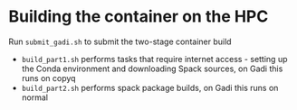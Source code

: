# Building the container on the HPC

Run `submit_gadi.sh` to submit the two-stage container build

* `build_part1.sh` performs tasks that require internet access - setting up the
  Conda environment and downloading Spack sources, on Gadi this runs on copyq
* `build_part2.sh` performs spack package builds, on Gadi this runs on normal

